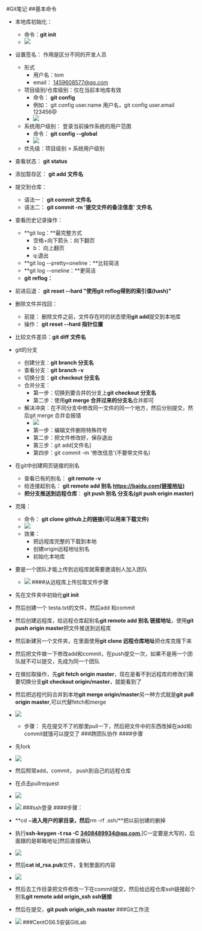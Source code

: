 #Git笔记
##基本命令
* 本地库初始化： 
	* 命令：**git init**
	* ![](http://qn.qs520.mobi/d938ab28a3229d342460ed6b80ddcee2.png) 

* 设置签名： 作用是区分不同的开发人员
	* 形式
		* 用户名：tom
		* email： 1459608577@qq.com
	* 项目级别/仓库级别：仅在当前本地库有效
		* 命令： **git config**
		* 例如： git config user.name 用户名，git config user.email 123456@
		* ![](http://qn.qs520.mobi/fd2362c821adb10770dcfa1e28236a80.png ) 
	* 系统用户级别： 登录当前操作系统的用户范围
		* 命令： **git config --global**
		* ![](http://qn.qs520.mobi/19105835c3beb31d411525f1cf15c538.png) 
	* 优先级：项目级别 > 系统用户级别
* 查看状态： **git status**
* 添加暂存区： **git add 文件名**
* 提交到仓库： 
	* 语法一： **git commit 文件名**
	* 语法二： **git  commit -m '提交文件的备注信息' 文件名**
* 查看历史记录操作：
	* **git log：**最完整方式
		* 空格+向下箭头：向下翻页
		* b： 向上翻页
		* q:退出
	* **git log --pretty=oneline：**比较简洁
	* **git log --oneline：**更简洁
	* **git reflog：**
* 前进后退： **git reset --hard "使用git reflog得到的索引值(hash)"**
* 删除文件并找回：
	* 前提： 删除文件之前，文件存在时的状态使用**git add**提交到本地库
	* 操作： **git reset --hard 指针位置**
* 比较文件差异：**git diff 文件名**
* git的分支
	* 创建分支：**git branch 分支名**
	* 查看分支：**git branch -v**
	* 切换分支：**git checkout 分支名**
	* 合并分支：
		* 第一步：切换到要合并的分支上**git checkout 分支名**
		* 第二步：使用**git merge 合并过来的分支名**合并即可
	* 解决冲突：在不同分支中修改同一文件的同一个地方，然后分别提交，然后git merge 合并会报错
		* ![](http://qn.qs520.mobi/cf43e38fdc1845dd4ed2914cb1e0559d.png) 
		* 第一步：编辑文件删除特殊符号
		* 第二步：把文件修改好，保存退出
		* 第三步：git add[文件名]
		* 第四步：git commit -m '修改信息'(不要带文件名)
* 在git中创建网页链接的别名
	* 查看已有的别名： **git remote -v**
	* 给连接起别名： **git remote add 别名 https://baidu.com(链接地址)**
	* **把分支推送到远程仓库**： **git push 别名 分支名(git push origin master)**
* 克隆：
	* 命令： **git clone github上的链接(可以用来下载文件)**
	* ![](http://qn.qs520.mobi/c605ae1c05b82c4502cbc75badd32721.png) 
	* 效果： 
		* 把远程库完整的下载到本地
		* 创建origin远程地址别名
		* 初始化本地库
* 要是一个团队才能上传到远程库就需要邀请别人加入团队
	* ![](http://qn.qs520.mobi/6425c4d55458965aa85af774a4333362.png )
####从远程库上传拉取文件步骤
* 先在文件夹中初始化**git init**
* 然后创建一个 testa.txt的文件，然后add 和commit
* 然后创建远程库，给远程仓库起别名**git remote add 别名 链接地址**，使用**git push origin master**把文件推送到远程库
* 然后新建另一个文件夹，在里面使用**git clone 远程仓库地址**把仓库克隆下来
* 然后把文件做一下修改add和commit，在push提交一次，如果不是用一个团队就不可以提交，先成为同一个团队
* 在做拉取操作，先**git fetch origin master**，现在是看不到远程库的修改们需要切换分支**git checkout origin/master**，就能看到了
* 然后把远程代码合并到本地**git merge origin/master**另一种方式就是**git pull origin master**,可以代替fetch和merge
* ![](http://qn.qs520.mobi/7f1afafdec0e7e442f8b13a285c6ab97.png) 
	* 步骤： 先在提交不了的那里pull一下，然后把文件中的东西改掉在add和commit就饿可以提交了
###跨团队协作
####步骤
* 先fork
* ![](http://qn.qs520.mobi/677d5beed08a7413313dd5e37bb8bc54.png ) 
* 然后照常add，commit， push到自己的远程仓库
* 在点击pullrequest
* ![](http://qn.qs520.mobi/8a8d036d0bf7e4d65c185c178785d643.png) 
* ![](http://qn.qs520.mobi/73f0a71da155ee437cba34015e5bd61e.png )
###ssh登录
####步骤：
* **cd ~**进入用户的家目录，然后**rm -rf .ssh/**把以前创建的删掉
* 执行**ssh-keygen -t rsa -C 3408489934@qq.com**,[C一定要是大写的，后面跟的是邮箱地址]然后直接确认
* ![](http://qn.qs520.mobi/2ca09605da7906d800e846534db67888.png) 
* 然后**cat id_rsa.pub**文件，复制里面的内容
* ![](http://qn.qs520.mobi/8b160a12ae9424488bc53f51b57fd1a3.png) 
* 然后去工作目录把文件修改一下在commit提交，然后给远程仓库ssh链接起个别名**git remote add origin_ssh ssh链接**
* 然后在提交，**git push origin_ssh master**
###Git工作流
* ![](http://qn.qs520.mobi/7df59719eaaf16f9950957e59bc8730c.png) 
###CentOS6.5安装GitLab
####



